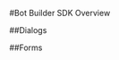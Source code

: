 <!-- 
NavPath: Bot Framework/Bot Builder SDK
LinkLabel: Bot Builder SDK Overview
Url: bot-framework/documentation/bot-builder-sdk-overview
Weight: 60
-->

#Bot Builder SDK Overview

##Dialogs


##Forms

